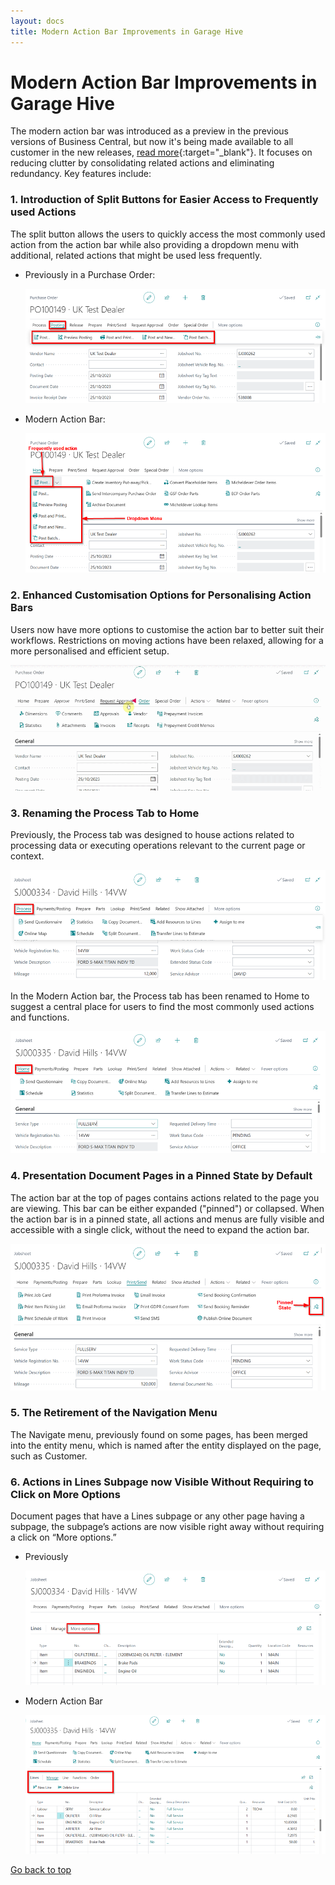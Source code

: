 ```yaml
---
layout: docs
title: Modern Action Bar Improvements in Garage Hive
---
```


<a name="top"></a>

# Modern Action Bar Improvements in Garage Hive
The modern action bar was introduced as a preview in the previous versions of Business Central, but now it's being made available to all customer in the new releases, [read more](https://learn.microsoft.com/en-us/dynamics365-release-plan/2022wave2/smb/dynamics365-business-central/modern-action-bar){:target="_blank"}. It focuses on reducing clutter by consolidating related actions and eliminating redundancy. Key features include: 

### 1. Introduction of Split Buttons for Easier Access to Frequently used Actions
The split button allows the users to quickly access the most commonly used action from the action bar while also providing a dropdown menu with additional, related actions that might be used less frequently. 

   - Previously in a Purchase Order:

      ![](media/garagehive-modern-action-bar1.png)

   - Modern Action Bar:

      ![](media/garagehive-modern-action-bar2.png)

### 2. Enhanced Customisation Options for Personalising Action Bars
Users now have more options to customise the action bar to better suit their workflows. Restrictions on moving actions have been relaxed, allowing for a more personalised and efficient setup.

   ![](media/garagehive-modern-action-bar3.gif)

### 3. Renaming the Process Tab to Home
Previously, the Process tab was designed to house actions related to processing data or executing operations relevant to the current page or context. 

   ![](media/garagehive-modern-action-bar4.png)

In the Modern Action bar, the Process tab has been renamed to Home to suggest a central place for users to find the most commonly used actions and functions.

   ![](media/garagehive-modern-action-bar5.png)

### 4. Presentation Document Pages in a Pinned State by Default
The action bar at the top of pages contains actions related to the page you are viewing. This bar can be either expanded ("pinned") or collapsed. When the action bar is in a pinned state, all actions and menus are fully visible and accessible with a single click, without the need to expand the action bar. 

   ![](media/garagehive-modern-action-bar6.png)

### 5. The Retirement of the Navigation Menu
The Navigate menu, previously found on some pages, has been merged into the entity menu, which is named after the entity displayed on the page, such as Customer. 

### 6. Actions in Lines Subpage now Visible Without Requiring to Click on More Options
Document pages that have a Lines subpage or any other page having a subpage, the subpage’s actions are now visible right away without requiring a click on “More options.” 

   - Previously

      ![](media/garagehive-modern-action-bar7.png)

   - Modern Action Bar

      ![](media/garagehive-modern-action-bar8.png)


[Go back to top](#top)